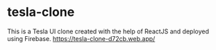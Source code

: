 # tesla-clone
This is a Tesla UI clone created with the help of ReactJS and deployed using Firebase.
https://tesla-clone-d72cb.web.app/
